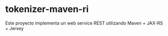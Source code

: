 # tokenizer-maven-ri
Este proyecto implementa un web service REST utilizando Maven + JAX-RS + Jersey  
